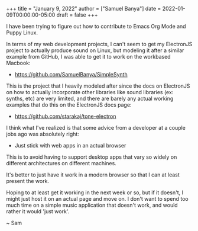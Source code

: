 +++
title = "January 9, 2022"
author = ["Samuel Banya"]
date = 2022-01-09T00:00:00-05:00
draft = false
+++

I have been trying to figure out how to contribute to Emacs Org Mode and Puppy Linux.

In terms of my web development projects, I can't seem to get my ElectronJS project to actually produce sound on Linux, but modeling it after a similar example from GitHub, I was able to get it to work on the workbased Macbook:

-   <https://github.com/SamuelBanya/SimpleSynth>

This is the project that I heavily modeled after since the docs on ElectronJS on how to actually incorporate other libraries like sound libraries (ex: synths, etc) are very limited, and there are barely any actual working examples that do this on the ElectronJS docs page:

-   <https://github.com/starakaj/tone-electron>

I think what I've realized is that some advice from a developer at a couple jobs ago was absolutely right:

-   Just stick with web apps in an actual browser

This is to avoid having to support desktop apps that vary so widely on different architectures on different machines.

It's better to just have it work in a modern browser so that I can at least present the work.

Hoping to at least get it working in the next week or so, but if it doesn't, I might just host it on an actual page and move on. I don't want to spend too much time on a simple music application that doesn't work, and would rather it would 'just work'.

~ Sam
